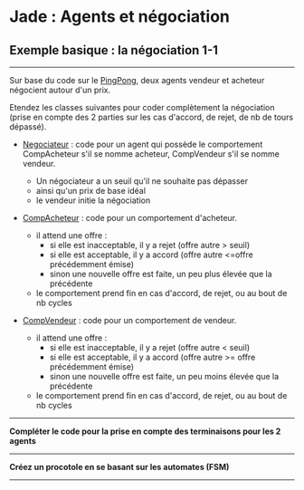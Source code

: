 # Jade : Agents et négociation

## Exemple basique : la négociation 1-1 

---

Sur base du code sur le [PingPong](https://github.com/EmmanuelADAM/jade/blob/master/pingPong/), deux agents 
vendeur et acheteur négocient autour d'un prix.

Etendez les classes suivantes pour coder complètement la négociation (prise en compte des 2 parties sur les cas 
d'accord, de rejet, de nb de tours dépassé).


- [Negociateur](https://github.com/EmmanuelADAM/jade/blob/master/protocoles/negociation/Negociateur.java) : code 
  pour un agent qui possède le comportement CompAcheteur s'il se nomme acheteur, CompVendeur s'il se nomme vendeur.
  - Un négociateur a un seuil qu'il ne souhaite pas dépasser
  - ainsi qu'un prix de base idéal
  - le vendeur initie la négociation

- [CompAcheteur](https://github.com/EmmanuelADAM/jade/blob/master/protocoles/negociation/CompAcheteur.java) : code
  pour un comportement d'acheteur. 
  - il attend une offre :
    - si elle est inacceptable, il y a rejet (offre autre > seuil)
    - si elle est acceptable, il y a accord (offre autre <=offre précédemment émise)
    - sinon une nouvelle offre est faite, un peu plus élevée que la précédente
  - le comportement prend fin en cas d'accord, de rejet, ou au bout de nb cycles

- [CompVendeur](https://github.com/EmmanuelADAM/jade/blob/master/protocoles/negociation/CompVendeur.java) : code
  pour un comportement de vendeur.
    - il attend une offre :
        - si elle est inacceptable, il y a rejet (offre autre < seuil)
        - si elle est acceptable, il y a accord (offre autre >= offre précédemment émise)
        - sinon une nouvelle offre est faite, un peu moins élevée que la précédente
    - le comportement prend fin en cas d'accord, de rejet, ou au bout de nb cycles

---
**Compléter le code pour la prise en compte des terminaisons pour les 2 agents**

---
**Créez un procotole en se basant sur les automates (FSM)**

---